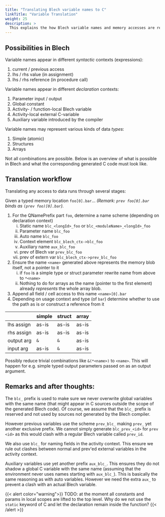 ```yaml
---
title: "Translating Blech variable names to C"
linkTitle: "Variable Translation"
weight: 25
description: >
  This explains the how Blech variable names and memory accesses are rendered as C code.
---
```


<style type="text/css">
    ol ol { list-style-type: lower-roman; }
</style>

## Possibilities in Blech

Variable names appear in different *syntactic* contexts (expressions):

 1. current / previous access
 2. lhs / rhs value (in assignment)
 3. lhs / rhs reference (in procedure call)

Variable names appear in different *declaration* contexts:

 1. Parameter input / output
 2. Global constant
 3. Activity- / function-local Blech variable
 4. Activity-local external C-variable
 5. Auxiliary variable introduced by the compiler

Variable names may represent various kinds of data *types*:
 
 1. Simple (atomic)
 2. Structures
 3. Arrays

Not all combinations are possible.
Below is an overview of what is possible in Blech and what the corresponding generated C code must look like.

## Translation workflow

Translating any access to data runs through several stages:

Given a typed memory location `foo[0].bar`...
_(Remark: `prev foo[0].bar` binds as `(prev foo)[0].bar`)._

1. For the QNamePrefix part `foo`, determine a name scheme (depending on declaration context)
    1. Static name `blc_<longId>_foo` or `blc_<moduleName>_<longId>_foo`
    2. Parameter name `blc_foo`
    3. Auto name `blc_foo`
    4. Context element `blc_blech_ctx->blc_foo`
    5. Auxiliary name `aux_blc_foo`
    6. prev of Blech var `prev_blc_foo`
    7. prev of extern var `blc_blech_ctx->prev_blc_foo`
2. Ensure the name `<name>` generated above represents the memory blob itself, not a pointer to it
    1. if `foo` is a simple type or struct parameter rewrite name from above to `*<name>`
    2. Nothing to do for arrays as the name (pointer to the first element) already _represents_ the whole array blob.  
3. Append all field / cell access to this name `<name>[0].bar`
4. Depending on usage context and type (of `bar`) determine whether to use the path as is or construct a reference from it

<!-- .Usage context and type -->
|  | simple | struct | array 
| --- | --- | --- | --- |
| lhs assign | as-is | as-is | as-is
| rhs assign | as-is | as-is | as-is 
| output arg | `&` | `&` | as-is 
| input arg | as-is | `&` | as-is 

Possibly reduce trivial combinations like `&(*<name>)` to `<name>`. This will happen for e.g. simple typed output parameters passed on as an output argument.

## Remarks and after thoughts:
The `blc_` prefix is used to make sure we never overwrite global variables with the same name (that might appear in C sources outside the scope of the generated Blech code). Of course, we assume that the `blc_` prefix is reserved and not used by sources not generated by the Blech compiler.

However previous variables use the scheme `prev_blc_` making `prev_` yet another exclusive prefix. We cannot simply generate `blc_prev_<id>` for `prev <id>` as this would clash with a regular Blech variable called `prev_id`.

We also use `blc_` for naming fields in the activity context. This ensure we rule out clashes between normal and prev'ed external variables in the activity context.

Auxiliary variables use yet another prefix `aux_blc_`.
This ensures they do not shadow a global C variable with the same name (assuming that the environment never uses names starting with `aux_blc_`).
This is basically the same reasoning as with auto variables. However we need the extra `aux_` to prevent a clash with an actual Blech variable.

{{< alert color="warning">}}
TODO: at the moment all constants and params in local scopes are lifted to the top level.
Why do we not use the `static` keyword of C and let the declaration remain inside the function?
{{< /alert >}}